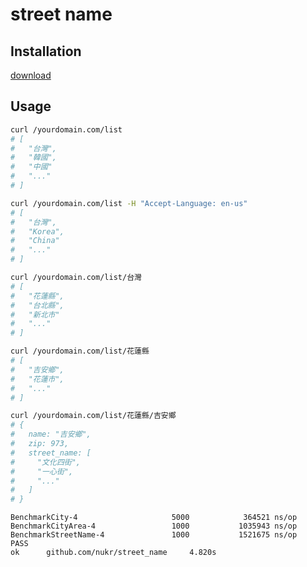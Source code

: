 # street name

## Installation
[download](https://github.com/nukr/street_name/releases/download/v0.1.7/street_name.zip)

## Usage
```bash
curl /yourdomain.com/list
# [
#   "台灣",
#   "韓國",
#   "中國"
#   "..."
# ]

curl /yourdomain.com/list -H "Accept-Language: en-us"
# [
#   "台灣",
#   "Korea",
#   "China"
#   "..."
# ]

curl /yourdomain.com/list/台灣
# [
#   "花蓮縣",
#   "台北縣",
#   "新北市"
#   "..."
# ]

curl /yourdomain.com/list/花蓮縣
# [
#   "吉安鄉",
#   "花蓮市",
#   "..."
# ]

curl /yourdomain.com/list/花蓮縣/吉安鄉
# {
#   name: "吉安鄉",
#   zip: 973,
#   street_name: [
#     "文化四街",
#     "一心街",
#     "..."
#   ]
# }
```

```
BenchmarkCity-4                     5000            364521 ns/op
BenchmarkCityArea-4                 1000           1035943 ns/op
BenchmarkStreetName-4               1000           1521675 ns/op
PASS
ok      github.com/nukr/street_name     4.820s
```

